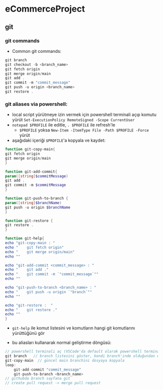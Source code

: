 # eCommerceProject
## git
### git commands
* Common git commands:
```ps1
git branch
git checkout -b <branch_name>
git fetch origin
git merge origin/main
git add .
git commit -m "commit_message"
git push -u origin <branch_name>
git restore .
```
### git aliases via powershell:

* local script yürütmeye izin vermek için powershell terminali açıp komutu yürüt `Set-ExecutionPolicy RemoteSigned -Scope CurrentUser`
*  `notepad $PROFILE` ile editle, `. $PROFILE` ile refresh'le
    * `$PROFILE` yoksa `New-Item -ItemType File -Path $PROFILE -Force` yürüt
* aşağıdaki içeriği `$PROFILE`'a kopyala ve kaydet:
```ps1
function git-copy-main{
git fetch origin
git merge origin/main
}

function git-add-commit{
param([string]$commitMessage)
git add .
git commit -m $commitMessage
}

function git-push-to-branch {
param([string]$branchName)
git push -u origin $branchName
}

function git-restore {
git restore .
}

function git-help{
echo "git-copy-main : "
echo "    git fetch origin"
echo "    git merge origin/main"
echo ""

echo "git-add-commit <commit_message> : "
echo "    git add ."
echo "    git commit -m `"commit_message`""
echo ""

echo "git-push-to-branch <branch_name> : "
echo "    git push -u origin `"branch`""
echo ""

echo "git-restore :  "
echo "    git restore ."
echo ""
}
```

* `git-help` ile komut listesini ve komutların hangi git komutlarını yürüttüğünü gör

* bu aliasları kullanarak normal geliştirme döngüsü:
```h
// powershell terminali aç (VSCode'da default olarak powershell terminali açılıyor, CTRL+SHIFT+P -> "Terminal: Create New Terminal)
git branch   // branch listesini göster, kendi branch'inde olduğundan emin ol, değilsen `git checkout <branch_name"> ile branch'ine geç
git-copy-main  // güncel main branchini dosyaya kopyala
loop:
    git-add-commit "commit_message"
    git-push-to-branch <branch_name>
// githubda branch sayfana git
// create pull request -> merge pull request
```